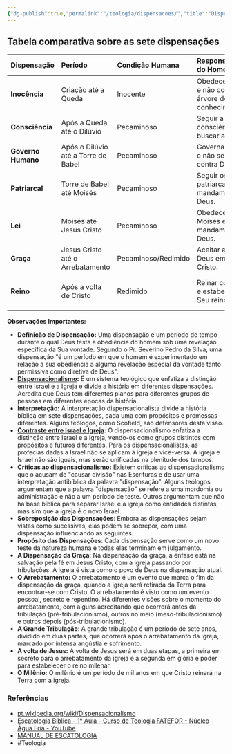 ```yaml
---
{"dg-publish":true,"permalink":"/teologia/dispensacoes/","title":"Dispensações","metatags":{"description":"Comparação da teoria das eras ou dispensações em tabela"},"updated":"2025-01-12T15:22:10.788-03:00"}
---
```



## Tabela comparativa sobre as sete dispensações

| Dispensação        | Período                             | Condição Humana     | Responsabilidade do Homem                              | Julgamento/Resultado                                                    |                 Referências                  |
| :----------------- | :---------------------------------- | :------------------ | :----------------------------------------------------- | :---------------------------------------------------------------------- | :------------------------------------------: |
| **Inocência**      | Criação até a Queda                 | Inocente            | Obedecer a Deus e não comer da árvore do conhecimento. | Queda e expulsão do Jardim do Éden.                                     |                **Gênesis 3**                 |
| **Consciência**    | Após a Queda até o Dilúvio          | Pecaminoso          | Seguir a consciência e buscar a Deus.                  | Aumento da maldade e o dilúvio como julgamento.                         |               **Gênesis 6-9**                |
| **Governo Humano** | Após o Dilúvio até a Torre de Babel | Pecaminoso          | Governar a Terra e não se unir contra Deus.            | Confusão das línguas e dispersão dos povos.                             |                **Gênesis 11**                |
| **Patriarcal**     | Torre de Babel até Moisés           | Pecaminoso          | Seguir os patriarcas e os mandamentos de Deus.         | Escravidão no Egito.                                                    |                **Êxodo 1-15**                |
| **Lei**            | Moisés até Jesus Cristo             | Pecaminoso          | Obedecer a lei de Moisés e os mandamentos de Deus.     | Incapacidade de cumprir a lei, necessidade de um sacrifício perfeito.   |         **Êxodo 20, <br>Gálatas 3**          |
| **Graça**          | Jesus Cristo até o Arrebatamento    | Pecaminoso/Redimido | Aceitar a graça de Deus em Jesus Cristo.               | Salvação pela fé, vida na igreja, sofrimento em tribulações.            | **Efésios 2:8-9, 1 Tessalonicenses 4:13-17** |
| **Reino**          | Após a volta de Cristo              | Redimido            | Reinar com Cristo e estabelecer o Seu reino.           | Reino milenar de paz e justiça na Terra, julgamento final e eternidade. |              **Apocalipse 20**               |

**Observações Importantes:**

- **Definição de Dispensação:** Uma dispensação é um período de tempo durante o qual Deus testa a obediência do homem sob uma revelação específica da Sua vontade. Segundo o Pr. Severino Pedro da Silva, uma dispensação "é um período em que o homem é experimentado em relação à sua obediência a alguma revelação especial da vontade tanto permissiva como diretiva de Deus".
- **[Dispensacionalismo](dispensacionalismo.md):** É um sistema teológico que enfatiza a distinção entre Israel e a Igreja e divide a história em diferentes dispensações. Acredita que Deus tem diferentes planos para diferentes grupos de pessoas em diferentes épocas da história.
- **Interpretação:** A interpretação dispensacionalista divide a história bíblica em sete dispensações, cada uma com propósitos e promessas diferentes. Alguns teólogos, como Scofield, são defensores desta visão.
- **[Contraste entre Israel e Igreja](Diferencas-entre-Israel-e-a-igreja-no-Apocalipse.md):** O dispensacionalismo enfatiza a distinção entre Israel e a Igreja, vendo-os como grupos distintos com propósitos e futuros diferentes. Para os dispensacionalistas, as profecias dadas a Israel não se aplicam à igreja e vice-versa. A igreja e Israel não são iguais, mas serão unificadas na plenitude dos tempos.
- **Críticas ao [dispensacionalismo](dispensacionalismo.md):** Existem críticas ao dispensacionalismo que o acusam de "causar divisão" nas Escrituras e de usar uma interpretação antibíblica da palavra "dispensação". Alguns teólogos argumentam que a palavra "dispensação" se refere a uma mordomia ou administração e não a um período de teste. Outros argumentam que não há base bíblica para separar Israel e a igreja como entidades distintas, mas sim que a igreja é o novo Israel.
- **Sobreposição das Dispensações**: Embora as dispensações sejam vistas como sucessivas, elas podem se sobrepor, com uma dispensação influenciando as seguintes.
- **Propósito das Dispensações**: Cada dispensação serve como um novo teste da natureza humana e todas elas terminam em julgamento.
- **A Dispensação da Graça**: Na dispensação da graça, a ênfase está na salvação pela fé em Jesus Cristo, com a igreja passando por tribulações. A igreja é vista como o povo de Deus na dispensação atual.
- **O Arrebatamento:** O arrebatamento é um evento que marca o fim da dispensação da graça, quando a igreja será retirada da Terra para encontrar-se com Cristo. O arrebatamento é visto como um evento pessoal, secreto e repentino. Há diferentes visões sobre o momento do arrebatamento, com alguns acreditando que ocorrerá antes da tribulação (pré-tribulacionismo), outros no meio (meso-tribulacionismo) e outros depois (pós-tribulacionismo).
- **A Grande Tribulação**: A grande tribulação é um período de sete anos, dividido em duas partes, que ocorrerá após o arrebatamento da igreja, marcado por intensa angústia e sofrimento.
- **A volta de Jesus:** A volta de Jesus será em duas etapas, a primeira em secreto para o arrebatamento da igreja e a segunda em glória e poder para estabelecer o reino milenar.
- **O Milênio:** O milênio é um período de mil anos em que Cristo reinará na Terra com a igreja.

### Referências

- [pt.wikipedia.org/wiki/Dispensacionalismo](https://pt.wikipedia.org/wiki/Dispensacionalismo)
- [Escatologia Bíblica - 1° Aula - Curso de Teologia FATEFOR - Núcleo Água Fria - YouTube](https://www.youtube.com/watch?v=jb00jI_SS7o)
- [MANUAL DE ESCATOLOGIA](MANUAL%20DE%20ESCATOLOGIA.md)
- #Teologia
